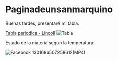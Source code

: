 # Paginadeunsanmarquino
Buenas tardes, presentaré mi tabla.

[Tabla periodica - Lincoll](https://docs.google.com/spreadsheets/d/1Ynm3859yGU1BdEKGXTxgJrQegrZdHlYE/edit?usp=sharing&ouid=106117440542896955102&rtpof=true&sd=true)
![Tabla](https://user-images.githubusercontent.com/114767318/195210397-f8420be3-013f-4970-869d-e049de5c1eed.png)


Estado de la materia segun la temperatura:

![Facebook 1301686507258612(MP4)](https://user-images.githubusercontent.com/114767318/195208279-2d984453-9983-4f59-b0c2-9ae2a1dec86c.gif)


